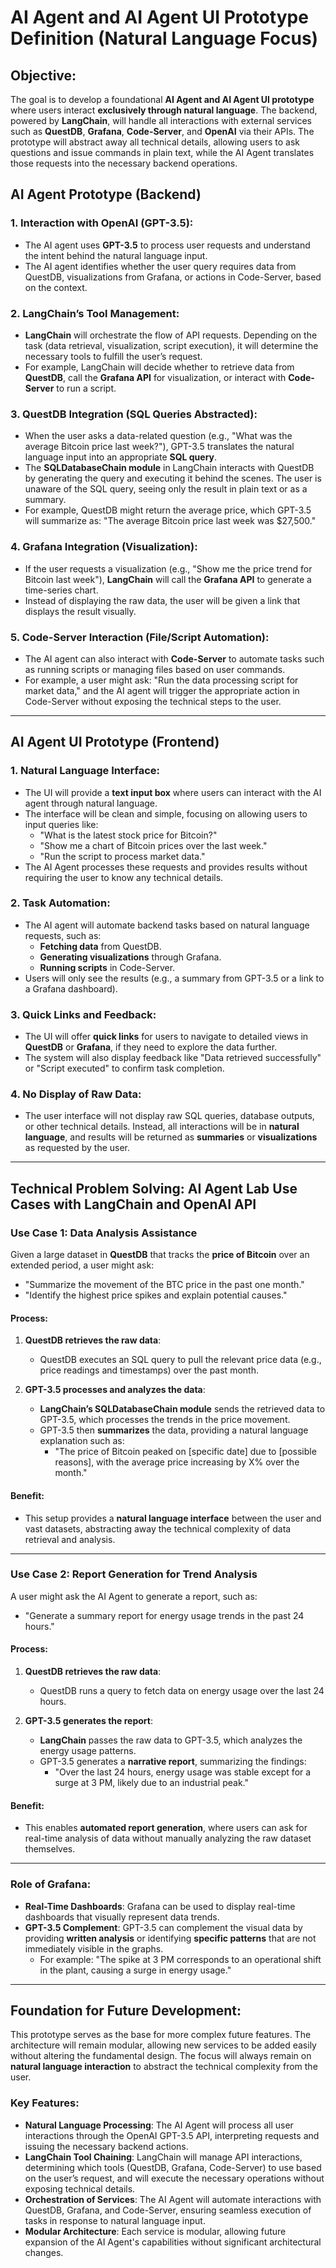 
# AI Agent and AI Agent UI Prototype Definition (Natural Language Focus)

## Objective:
The goal is to develop a foundational **AI Agent and AI Agent UI prototype** where users interact **exclusively through natural language**. The backend, powered by **LangChain**, will handle all interactions with external services such as **QuestDB**, **Grafana**, **Code-Server**, and **OpenAI** via their APIs. The prototype will abstract away all technical details, allowing users to ask questions and issue commands in plain text, while the AI Agent translates those requests into the necessary backend operations.

## AI Agent Prototype (Backend)

### 1. Interaction with OpenAI (GPT-3.5):
- The AI agent uses **GPT-3.5** to process user requests and understand the intent behind the natural language input.
- The AI agent identifies whether the user query requires data from QuestDB, visualizations from Grafana, or actions in Code-Server, based on the context.

### 2. LangChain’s Tool Management:
- **LangChain** will orchestrate the flow of API requests. Depending on the task (data retrieval, visualization, script execution), it will determine the necessary tools to fulfill the user’s request.
- For example, LangChain will decide whether to retrieve data from **QuestDB**, call the **Grafana API** for visualization, or interact with **Code-Server** to run a script.

### 3. QuestDB Integration (SQL Queries Abstracted):
- When the user asks a data-related question (e.g., "What was the average Bitcoin price last week?"), GPT-3.5 translates the natural language input into an appropriate **SQL query**.
- The **SQLDatabaseChain module** in LangChain interacts with QuestDB by generating the query and executing it behind the scenes. The user is unaware of the SQL query, seeing only the result in plain text or as a summary.
- For example, QuestDB might return the average price, which GPT-3.5 will summarize as: "The average Bitcoin price last week was $27,500."

### 4. Grafana Integration (Visualization):
- If the user requests a visualization (e.g., "Show me the price trend for Bitcoin last week"), **LangChain** will call the **Grafana API** to generate a time-series chart.
- Instead of displaying the raw data, the user will be given a link that displays the result visually.

### 5. Code-Server Interaction (File/Script Automation):
- The AI agent can also interact with **Code-Server** to automate tasks such as running scripts or managing files based on user commands.
- For example, a user might ask: "Run the data processing script for market data," and the AI agent will trigger the appropriate action in Code-Server without exposing the technical steps to the user.

---

## AI Agent UI Prototype (Frontend)

### 1. Natural Language Interface:
- The UI will provide a **text input box** where users can interact with the AI agent through natural language.
- The interface will be clean and simple, focusing on allowing users to input queries like:
  - "What is the latest stock price for Bitcoin?"
  - "Show me a chart of Bitcoin prices over the last week."
  - "Run the script to process market data."
- The AI Agent processes these requests and provides results without requiring the user to know any technical details.

### 2. Task Automation:
- The AI agent will automate backend tasks based on natural language requests, such as:
  - **Fetching data** from QuestDB.
  - **Generating visualizations** through Grafana.
  - **Running scripts** in Code-Server.
- Users will only see the results (e.g., a summary from GPT-3.5 or a link to a Grafana dashboard).

### 3. Quick Links and Feedback:
- The UI will offer **quick links** for users to navigate to detailed views in **QuestDB** or **Grafana**, if they need to explore the data further.
- The system will also display feedback like "Data retrieved successfully" or "Script executed" to confirm task completion.

### 4. No Display of Raw Data:
- The user interface will not display raw SQL queries, database outputs, or other technical details. Instead, all interactions will be in **natural language**, and results will be returned as **summaries** or **visualizations** as requested by the user.

---

## Technical Problem Solving: AI Agent Lab Use Cases with LangChain and OpenAI API

### Use Case 1: Data Analysis Assistance
Given a large dataset in **QuestDB** that tracks the **price of Bitcoin** over an extended period, a user might ask:
- "Summarize the movement of the BTC price in the past one month."
- "Identify the highest price spikes and explain potential causes."

#### Process:
1. **QuestDB retrieves the raw data**:
   - QuestDB executes an SQL query to pull the relevant price data (e.g., price readings and timestamps) over the past month.

2. **GPT-3.5 processes and analyzes the data**:
   - **LangChain’s SQLDatabaseChain module** sends the retrieved data to GPT-3.5, which processes the trends in the price movement.
   - GPT-3.5 then **summarizes** the data, providing a natural language explanation such as: 
     - "The price of Bitcoin peaked on [specific date] due to [possible reasons], with the average price increasing by X% over the month."

#### Benefit:
- This setup provides a **natural language interface** between the user and vast datasets, abstracting away the technical complexity of data retrieval and analysis.

---

### Use Case 2: Report Generation for Trend Analysis
A user might ask the AI Agent to generate a report, such as:
- "Generate a summary report for energy usage trends in the past 24 hours."

#### Process:
1. **QuestDB retrieves the raw data**:
   - QuestDB runs a query to fetch data on energy usage over the last 24 hours.

2. **GPT-3.5 generates the report**:
   - **LangChain** passes the raw data to GPT-3.5, which analyzes the energy usage patterns.
   - GPT-3.5 generates a **narrative report**, summarizing the findings:
     - "Over the last 24 hours, energy usage was stable except for a surge at 3 PM, likely due to an industrial peak."

#### Benefit:
- This enables **automated report generation**, where users can ask for real-time analysis of data without manually analyzing the raw dataset themselves.

---

### Role of **Grafana**:
- **Real-Time Dashboards**: Grafana can be used to display real-time dashboards that visually represent data trends.
- **GPT-3.5 Complement**: GPT-3.5 can complement the visual data by providing **written analysis** or identifying **specific patterns** that are not immediately visible in the graphs.
  - For example: "The spike at 3 PM corresponds to an operational shift in the plant, causing a surge in energy usage."

---

## Foundation for Future Development:
This prototype serves as the base for more complex future features. The architecture will remain modular, allowing new services to be added easily without altering the fundamental design. The focus will always remain on **natural language interaction** to abstract the technical complexity from the user.

### Key Features:
- **Natural Language Processing**: The AI Agent will process all user interactions through the OpenAI GPT-3.5 API, interpreting requests and issuing the necessary backend actions.
- **LangChain Tool Chaining**: LangChain will manage API interactions, determining which tools (QuestDB, Grafana, Code-Server) to use based on the user’s request, and will execute the necessary operations without exposing technical details.
- **Orchestration of Services**: The AI Agent will automate interactions with QuestDB, Grafana, and Code-Server, ensuring seamless execution of tasks in response to natural language input.
- **Modular Architecture**: Each service is modular, allowing future expansion of the AI Agent's capabilities without significant architectural changes.




